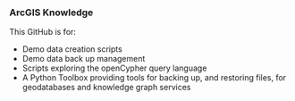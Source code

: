 ### ArcGIS Knowledge
This GitHub is for: 
- Demo data creation scripts
- Demo data back up management
- Scripts exploring the openCypher query language
- A Python Toolbox providing tools for backing up, and restoring files, for geodatabases and knowledge graph services